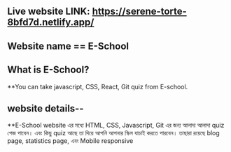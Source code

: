 ## Live website LINK: https://serene-torte-8bfd7d.netlify.app/
## Website name == E-School
## What is E-School?
**You can take javascript, CSS, React, Git quiz from E-school.

## website details--
**E-School website এর মধ্যে HTML, CSS, Javascript, Git এর জন্য আলাদা আলাদা quiz পেজ পাবেন। এবং কিছু  quiz আছে তা দিয়ে আপনি আপনার স্কিল যাচাই করতে পারবেন। তাছারা রয়েছে blog page, statistics page, এবং Mobile responsive
